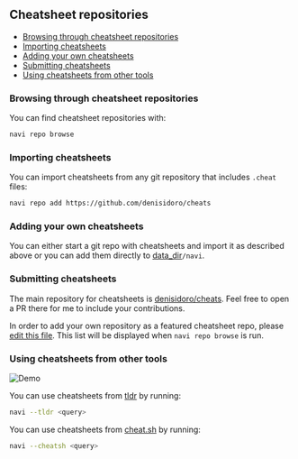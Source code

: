 Cheatsheet repositories
-----------------------

* [Browsing through cheatsheet repositories](#browsing-through-cheatsheet-repositories)
* [Importing cheatsheets](#importing-cheatsheets)
* [Adding your own cheatsheets](#adding-your-own-cheatsheets)
* [Submitting cheatsheets](#submitting-cheatsheets)
* [Using cheatsheets from other tools](#using-cheatsheets-from-other-tools)

### Browsing through cheatsheet repositories

You can find cheatsheet repositories with:
```sh
navi repo browse
```

### Importing cheatsheets

You can import cheatsheets from any git repository that includes `.cheat` files:
```sh
navi repo add https://github.com/denisidoro/cheats
```

### Adding your own cheatsheets

You can either start a git repo with cheatsheets and import it as described above or you can add them directly to [data_dir](https://github.com/soc/dirs-rs#Features)`/navi`.

### Submitting cheatsheets

The main repository for cheatsheets is [denisidoro/cheats](https://github.com/denisidoro/cheats). Feel free to open a PR there for me to include your contributions.

In order to add your own repository as a featured cheatsheet repo, please [edit this file](https://github.com/denisidoro/cheats/edit/master/featured_repos.txt). This list will be displayed when `navi repo browse` is run.

### Using cheatsheets from other tools

![Demo](https://user-images.githubusercontent.com/3226564/91878474-bae27500-ec55-11ea-8b19-17876178e887.gif)

You can use cheatsheets from [tldr](https://github.com/tldr-pages/tldr) by running:
```sh
navi --tldr <query>
```

You can use cheatsheets from [cheat.sh](https://github.com/chubin/cheat.sh) by running:
```sh
navi --cheatsh <query>
```
